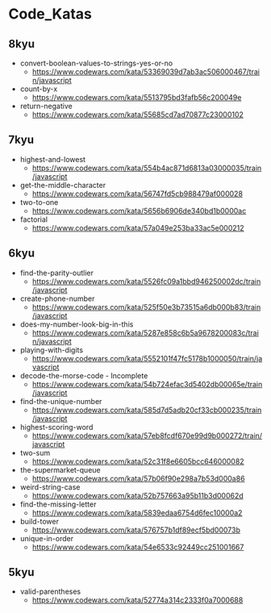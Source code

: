 # Code_Katas

## 8kyu
- convert-boolean-values-to-strings-yes-or-no
  - https://www.codewars.com/kata/53369039d7ab3ac506000467/train/javascript
- count-by-x
    - https://www.codewars.com/kata/5513795bd3fafb56c200049e
- return-negative
  - https://www.codewars.com/kata/55685cd7ad70877c23000102

## 7kyu
- highest-and-lowest
  - https://www.codewars.com/kata/554b4ac871d6813a03000035/train/javascript
- get-the-middle-character
  - https://www.codewars.com/kata/56747fd5cb988479af000028
- two-to-one
  - https://www.codewars.com/kata/5656b6906de340bd1b0000ac
- factorial
  - https://www.codewars.com/kata/57a049e253ba33ac5e000212

## 6kyu
- find-the-parity-outlier
  - https://www.codewars.com/kata/5526fc09a1bbd946250002dc/train/javascript
- create-phone-number
  - https://www.codewars.com/kata/525f50e3b73515a6db000b83/train/javascript
- does-my-number-look-big-in-this
  - https://www.codewars.com/kata/5287e858c6b5a9678200083c/train/javascript
- playing-with-digits 
  - https://www.codewars.com/kata/5552101f47fc5178b1000050/train/javascript
- decode-the-morse-code - Incomplete
  - https://www.codewars.com/kata/54b724efac3d5402db00065e/train/javascript
- find-the-unique-number
  - https://www.codewars.com/kata/585d7d5adb20cf33cb000235/train/javascript
- highest-scoring-word
  - https://www.codewars.com/kata/57eb8fcdf670e99d9b000272/train/javascript
- two-sum
  - https://www.codewars.com/kata/52c31f8e6605bcc646000082
- the-supermarket-queue
  - https://www.codewars.com/kata/57b06f90e298a7b53d000a86
- weird-string-case
  - https://www.codewars.com/kata/52b757663a95b11b3d00062d
- find-the-missing-letter
  - https://www.codewars.com/kata/5839edaa6754d6fec10000a2
- build-tower
  - https://www.codewars.com/kata/576757b1df89ecf5bd00073b
- unique-in-order
  - https://www.codewars.com/kata/54e6533c92449cc251001667

## 5kyu
- valid-parentheses
  - https://www.codewars.com/kata/52774a314c2333f0a7000688